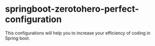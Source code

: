 # springboot-zerotohero-perfect-configuration
This configurations will help you to increase your efficiency of coding in Spring boot.
